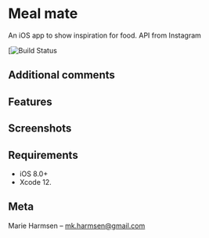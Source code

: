 # Meal mate
An iOS app to show inspiration for food. 
API from Instagram

[![Build Status](https://app.bitrise.io/app/650a6f15ffdbf877/status.svg?token=l_mXlLh8QeGUikJJLoSkVg)

## Additional comments

## Features


## Screenshots


## Requirements

- iOS 8.0+
- Xcode 12.

## Meta

Marie Harmsen – mk.harmsen@gmail.com
